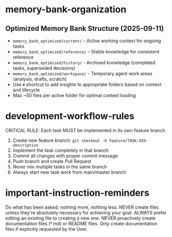 # memory-bank-organization
## Optimized Memory Bank Structure (2025-09-11)
- `memory_bank_optimized/current/` - Active working context for ongoing tasks
- `memory_bank_optimized/reference/` - Stable knowledge for consistent reference  
- `memory_bank_optimized/history/` - Archived knowledge (completed tasks, superseded decisions)
- `memory_bank_optimized/workspace/` - Temporary agent work areas (analysis, drafts, scratch)
- Use `#` shortcut to add insights to appropriate folders based on context and lifecycle
- Max ~50 files per active folder for optimal context loading

# development-workflow-rules
CRITICAL RULE: Each task MUST be implemented in its own feature branch
1. Create new feature branch: `git checkout -b feature/TASK-XXX-description`  
2. Implement the task completely in that branch
3. Commit all changes with proper commit message
4. Push branch and create Pull Request
5. Never mix multiple tasks in the same branch
6. Always start new task work from main/master branch

# important-instruction-reminders  
Do what has been asked; nothing more, nothing less.
NEVER create files unless they're absolutely necessary for achieving your goal.
ALWAYS prefer editing an existing file to creating a new one.
NEVER proactively create documentation files (*.md) or README files. Only create documentation files if explicitly requested by the User.